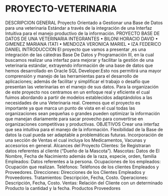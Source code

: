 # PROYECTO-VETERINARIA
DESCRIPCION GENERAL
Proyecto Orientado a Gestionar una Base de Datos para una veterinaria Estándar a través de  la integración de una Interfaz Intuitiva para el manejo productivo de la información.
PROYECTO BASE DE DATOS DE UNA VETERINARIA
INTEGRANTES
•	BILONI HORACIO DAVID
•	GIMENEZ MARIANA ITATI
•	MENDOZA VERONICA MARIEL
•	IZA FEDERICO DANIEL
INTRODUCCION
El proyecto que vamos a presentar ,es una integración de las cátedras Base De Datos y Programación III, en la cual buscamos realizar una interfaz para mejorar y facilitar la gestión de una veterinaria estándar, extrayendo información de una base de datos que hemos desarrollado en Oracle SQL Developer.Esto nos permitirá una mayor comprensión y manejo de las herramientas para el desarrollo de aplicaciones; además de facilitar y simplificar el trabajo o desafío que presentan las veterinarias en el manejo de sus datos.
Para la organización de este proyecto nos centramos en un enfoque real y eficiente el cual fuimos abordando a partir de modelos establecidos adaptándolos a las necesidades de una Veterinaria real. Creemos que el proyecto es importante ya que marca un punto de vista en el cual todas las organizaciones sean pequeñas o grandes pueden optimizar la información que manejan diariamente para sacar provecho para convertirse en organizaciones competitivas y productivas.
OBJETIVOS
Crear una interfaz que sea intuitiva para el manejo de la información.
Flexibilidad de la Base de datos la cual pueda ser adaptable a problemáticas futuras.
Incorporación de una sección de Ventas el cual incluya los Medicamentos, Vacunas y accesorios en general.
Alcances del Proyecto
Clientes: Se Registraran datos referentes al cliente (“Dueño de la Mascota”).
Mascotas: Datos de El Nombre, Fecha de Nacimiento además de la raza, especie, orden, familia
Empleados: Datos referentes a la persona.
Ocupaciones de los empleados: Ocupación que realizan.
Teléfonos: Teléfonos de los clientes Empleados y Proveedores.
Direcciones: Direcciones de los Clientes Empleados y Proveedores.
Tratamientos: Descripción, Fecha,  Costo.
Operaciones: Descripción, Fecha, Costo.
Ventas: Relación del Cliente con un determinado Producto la cantidad y la fecha.
Productos 
Proveedores

